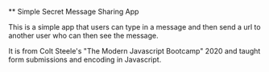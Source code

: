 ** Simple Secret Message Sharing App

This is a simple app that users can type in a message and then send a url to another user who can then see the message.

It is from Colt Steele's "The Modern Javascript Bootcamp" 2020 and taught form submissions and encoding in Javascript.